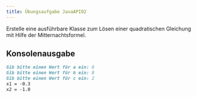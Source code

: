 ```yaml
---
title: Übungsaufgabe JavaAPI02
---
```


Erstelle eine ausführbare Klasse zum Lösen einer quadratischen Gleichung mit Hilfe der Mitternachtsformel.

## Konsolenausgabe

```markdown
Gib bitte einen Wert für a ein: 6
Gib bitte einen Wert für b ein: 8
Gib bitte einen Wert für c ein: 2
x1 = -0.3
x2 = -1.0
```
